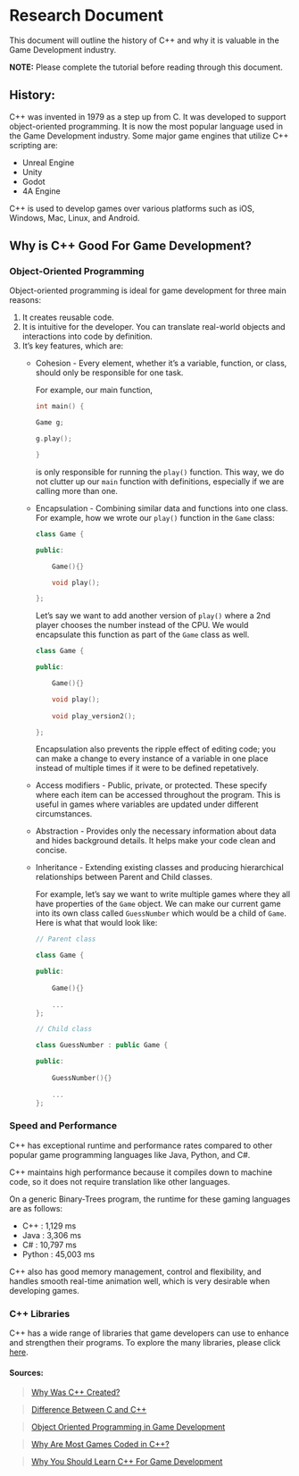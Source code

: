 # Research Document

This document will outline the history of C++ and why it is valuable in the Game Development industry.

**NOTE:** Please complete the tutorial before reading through this document.

## History:

C++ was invented in 1979 as a step up from C. It was developed to support object-oriented programming.
It is now the most popular language used in the Game Development industry. Some major game engines that utilize C++ scripting are:
+ Unreal Engine
+ Unity
+ Godot
+ 4A Engine

C++ is used to develop games over various platforms such as iOS, Windows, Mac, Linux, and Android.

## Why is C++ Good For Game Development?
### Object-Oriented Programming
Object-oriented programming is ideal for game development for three main reasons:
1. It creates reusable code.
2. It is intuitive for the developer. You can translate real-world objects and interactions into code by definition. 
3. It’s key features, which are:
	+ Cohesion - Every element, whether it’s a variable, function, or class, should only be responsible for one task.
		 
		For example, our main function,
		```cpp
		int main() {

    	Game g;

    	g.play();
    
		}
		```
		is only responsible for running the `play()` function. 		This way, we do not clutter up our `main` function with 		definitions, especially if we are calling more than 		one.

	+ Encapsulation - Combining similar data and functions into one class. For example, how we wrote our `play()` function in the `Game` class:

		```cpp
		class Game {

		public:

    		Game(){}

    		void play();

		};
		```

		Let’s say we want to add another version of `play()` 		where a 2nd player chooses the number instead of the 		CPU. We would encapsulate this function as part of the 		`Game` class as well. 

		```cpp
		class Game {

		public:

    		Game(){}

    		void play();
			
			void play_version2();

		};
		```
		Encapsulation also prevents the ripple effect of 		editing code; you can make a change to every instance 		of a variable in one place instead of multiple times if 		it were to be defined repetatively.

	+ Access modifiers - Public, private, or protected. These specify where each item can be accessed throughout the program. This is useful in games where variables are updated under different circumstances. 
	+ Abstraction - Provides only the necessary information about data and hides background details. It helps make your code clean and concise. 
	+ Inheritance - Extending existing classes and producing hierarchical relationships between Parent and Child classes.
		
		For example, let’s say we want to write multiple games 		where they all have properties of the `Game` object. We 		can make our current game into its own class called 		`GuessNumber` which would be a child of `Game`. Here is 		what that would look like:
		
		```cpp
		// Parent class

		class Game {
		
		public:
			
			Game(){}
			
			...
		};
		```
		```cpp
		// Child class
		
		class GuessNumber : public Game {
		
		public:
			
			GuessNumber(){}
			
			...
		};
		```
### Speed and Performance
C++ has exceptional runtime and performance rates compared to other popular game programming languages like Java, Python, and C#. 

C++ maintains high performance because it compiles down to machine code, so it does not require translation like other languages.

On a generic Binary-Trees program, the runtime for these gaming languages are as follows:
+ C++ : 1,129 ms
+ Java : 3,306 ms
+ C# : 10,797 ms
+ Python : 45,003 ms

C++ also has good memory management, control and flexibility, and handles smooth real-time animation well, which is very desirable when developing games.

### C++ Libraries
C++ has a wide range of libraries that game developers can use to enhance and strengthen their programs. To explore the many libraries, please click [here](https://github.com/raizam/gamedev_libraries).

#### Sources:
> [Why Was C++ Created?](https://www.geeksforgeeks.org/why-was-c-created/)

> [Difference Between C and C++](https://www.naukri.com/learning/articles/difference-between-c-and-cpp-programming-languages/) 

> [Object Oriented Programming in Game Development](https://varad-kajarekar19.medium.com/object-oriented-programming-in-game-development-1293e6ebed45)

> [Why Are Most Games Coded in C++?](https://www.analyticsinsight.net/why-are-most-games-coded-in-c/#:~:text=C%2B%2B%20is%20a%20compiled%20language,to%20build%20high%2Dperforming%20games)

> [Why You Should Learn C++ For Game Development](https://www.educative.io/blog/cpp-game-development)